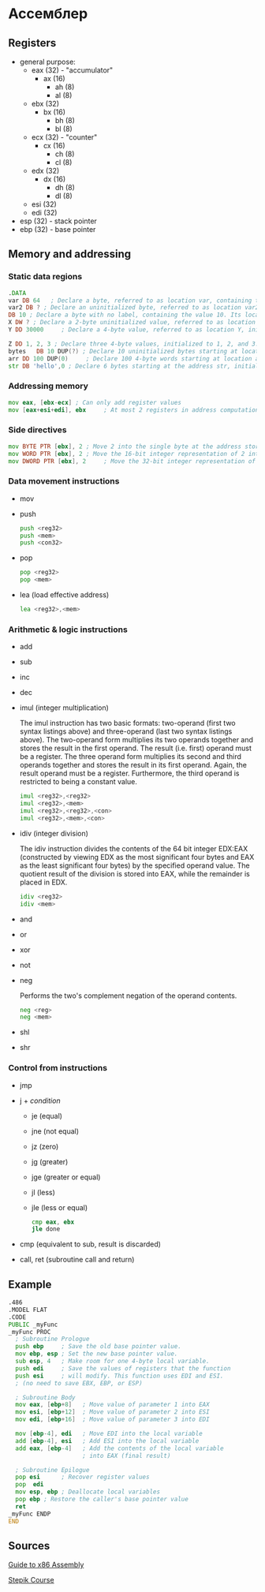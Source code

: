 # Ассемблер

## Registers

- general purpose:
  - eax (32) - "accumulator"
    - ax (16)
      - ah (8)
      - al (8)
  - ebx (32)
    - bx (16)
      - bh (8)
      - bl (8)
  - ecx (32) - "counter"
    - cx (16)
      - ch (8)
      - cl (8)
  - edx (32)
    - dx (16)
      - dh (8)
      - dl (8)
  - esi (32)
  - edi (32)
- esp (32) - stack pointer
- ebp (32) - base pointer

## Memory and addressing

### Static data regions

```asm
.DATA
var DB 64   ; Declare a byte, referred to as location var, containing the value 64.
var2 DB ? ; Declare an uninitialized byte, referred to as location var2.
DB 10 ; Declare a byte with no label, containing the value 10. Its location is var2 + 1.
X DW ? ; Declare a 2-byte uninitialized value, referred to as location X.
Y DD 30000     ; Declare a 4-byte value, referred to as location Y, initialized to 30000.
```

```asm
Z DD 1, 2, 3 ; Declare three 4-byte values, initialized to 1, 2, and 3. The value of location Z + 8 will be 3.
bytes   DB 10 DUP(?) ; Declare 10 uninitialized bytes starting at location bytes.
arr DD 100 DUP(0)     ; Declare 100 4-byte words starting at location arr, all initialized to 0
str DB 'hello',0 ; Declare 6 bytes starting at the address str, initialized to the ASCII character values for hello and the null (0) byte.
```

### Addressing memory

```asm
mov eax, [ebx-ecx] ; Can only add register values
mov [eax+esi+edi], ebx     ; At most 2 registers in address computation
```

### Side directives

```asm
mov BYTE PTR [ebx], 2 ; Move 2 into the single byte at the address stored in EBX.
mov WORD PTR [ebx], 2 ; Move the 16-bit integer representation of 2 into the 2 bytes starting at the address in EBX.
mov DWORD PTR [ebx], 2     ; Move the 32-bit integer representation of 2 into the 4 bytes starting at the address in EBX.
```

### Data movement instructions

- mov
- push

    ```asm
    push <reg32>
    push <mem>
    push <con32>
    ```

- pop

    ```asm
    pop <reg32>
    pop <mem>
    ```

- lea (load effective address)

    ```asm
    lea <reg32>,<mem>
    ```

### Arithmetic & logic instructions

- add
- sub
- inc
- dec
- imul (integer multiplication)

    The imul instruction has two basic formats: two-operand (first two syntax listings above) and three-operand (last two syntax listings above).
    The two-operand form multiplies its two operands together and stores the result in the first operand. The result (i.e. first) operand must be a register.
    The three operand form multiplies its second and third operands together and stores the result in its first operand. Again, the result operand must be a register. Furthermore, the third operand is restricted to being a constant value.

    ```asm
    imul <reg32>,<reg32>
    imul <reg32>,<mem>
    imul <reg32>,<reg32>,<con>
    imul <reg32>,<mem>,<con>
    ```

- idiv (integer division)

    The idiv instruction divides the contents of the 64 bit integer EDX:EAX (constructed by viewing EDX as the most significant four bytes and EAX as the least significant four bytes) by the specified operand value. The quotient result of the division is stored into EAX, while the remainder is placed in EDX.

    ```asm
    idiv <reg32>
    idiv <mem>
    ```

- and
- or
- xor
- not
- neg

    Performs the two's complement negation of the operand contents.

    ```asm
    neg <reg>
    neg <mem>
    ```

- shl
- shr

### Control from instructions

- jmp
- j + _condition_

  - je (equal)
  - jne (not equal)
  - jz (zero)
  - jg (greater)
  - jge (greater or equal)
  - jl (less)
  - jle (less or equal)

    ```asm
    cmp eax, ebx
    jle done
    ```

- cmp (equivalent to sub, result is discarded)
- call, ret (subroutine call and return)

## Example

```asm
.486
.MODEL FLAT
.CODE
PUBLIC _myFunc
_myFunc PROC
  ; Subroutine Prologue
  push ebp     ; Save the old base pointer value.
  mov ebp, esp ; Set the new base pointer value.
  sub esp, 4   ; Make room for one 4-byte local variable.
  push edi     ; Save the values of registers that the function
  push esi     ; will modify. This function uses EDI and ESI.
  ; (no need to save EBX, EBP, or ESP)

  ; Subroutine Body
  mov eax, [ebp+8]   ; Move value of parameter 1 into EAX
  mov esi, [ebp+12]  ; Move value of parameter 2 into ESI
  mov edi, [ebp+16]  ; Move value of parameter 3 into EDI

  mov [ebp-4], edi   ; Move EDI into the local variable
  add [ebp-4], esi   ; Add ESI into the local variable
  add eax, [ebp-4]   ; Add the contents of the local variable
                     ; into EAX (final result)

  ; Subroutine Epilogue
  pop esi      ; Recover register values
  pop  edi
  mov esp, ebp ; Deallocate local variables
  pop ebp ; Restore the caller's base pointer value
  ret
_myFunc ENDP
END
```

## Sources

[Guide to x86 Assembly](http://www.cs.virginia.edu/~evans/cs216/guides/x86.html)

[Stepik Course](https://stepik.org/lesson/13484?unit=4747)
